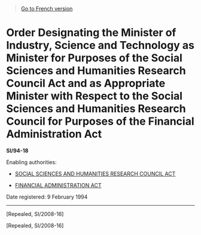 > [Go to French version](/fr/Règlements/Textes%20réglementaires/94/18.md)

# Order Designating the Minister of Industry, Science and Technology as Minister for Purposes of the Social Sciences and Humanities Research Council Act and as Appropriate Minister with Respect to the Social Sciences and Humanities Research Council for Purposes of the Financial Administration Act

**SI/94-18**

Enabling authorities: 
- [SOCIAL SCIENCES AND HUMANITIES RESEARCH COUNCIL ACT](/en/Acts/Revised%20Statutes%20of%20Canada/S/S-12.md)

- [FINANCIAL ADMINISTRATION ACT](/en/Acts/Revised%20Statutes%20of%20Canada/F/F-11.md)

Date registered: 9 February 1994

----------


[Repealed, SI/2008-16]

[Repealed, SI/2008-16]


